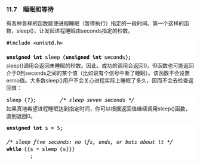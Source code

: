 ### 11.7　睡眠和等待

有各种各样的函数能使进程睡眠（暂停执行）指定的一段时间。第一个这样的函数，sleep()，让发起进程睡眠由seconds指定的秒数。



![541.png](../images/541.png)
sleep()调用会返回未睡眠的秒数。因此，成功的调用会返回0，但函数也可能返回介于0到seconds之间的某个值（比如说有个信号中断了睡眠）。该函数不会设置errno值。大多数sleep()用户不会关心进程实际上睡眠了多久，因而不会去检查返回值：



![542.png](../images/542.png)
如果真地希望进程睡眠达到指定时间，你可以根据返回值继续调用sleep()函数，直到返回0。



![543.png](../images/543.png)
